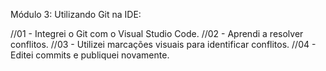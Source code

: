 Módulo 3: Utilizando Git na IDE:

//01 - Integrei o Git com o Visual Studio Code. 
//02 - Aprendi a resolver conflitos. 
//03 - Utilizei marcações visuais para identificar conflitos. 
//04 - Editei commits e publiquei novamente.